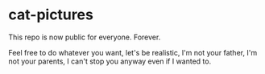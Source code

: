# cat-pictures

This repo is now public for everyone. Forever.

Feel free to do whatever you want, let's be realistic, I'm not your father, I'm not your parents, I can't stop you anyway even if I wanted to.
